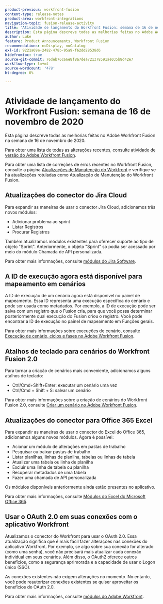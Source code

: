```yaml
---
product-previous: workfront-fusion
content-type: release-notes
product-area: workfront-integrations
navigation-topic: fusion-release-activity
title: 'Atividade de lançamento do Workfront Fusion: semana de 16 de novembro de 2020'
description: Esta página descreve todas as melhorias feitas no Adobe Workfront Fusion na semana de 16 de novembro de 2020.
author: Luke
feature: Product Announcements, Workfront Fusion
recommendations: noDisplay, noCatalog
exl-id: 9221a69e-2482-478b-95a9-f62dd28538d6
hidefromtoc: true
source-git-commit: 76deb76c66e8f8a7dea721378591ae035b8d42e7
workflow-type: tm+mt
source-wordcount: '478'
ht-degree: 0%

---
```


# Atividade de lançamento do Workfront Fusion: semana de 16 de novembro de 2020

Esta página descreve todas as melhorias feitas no Adobe Workfront Fusion na semana de 16 de novembro de 2020.

Para obter uma lista de todas as alterações recentes, consulte [atividade de versão do Adobe Workfront Fusion](../../../../../product-announcements/product-releases/fusion-release-activity/fusion-release-activity.md).

Para obter uma lista de correções de erros recentes no Workfront Fusion, consulte a página [Atualizações de Manutenção do Workfront](https://experienceleague.adobe.com/docs/workfront-known-issues/releases/current-updates.html) e verifique se há atualizações rotuladas como Atualização de Manutenção do Workfront Fusion.

## Atualizações do conector do Jira Cloud

Para expandir as maneiras de usar o conector Jira Cloud, adicionamos três novos módulos:

* Adicionar problema ao sprint
* Listar Registros
* Procurar Registros

Também atualizamos módulos existentes para oferecer suporte ao tipo de objeto &quot;Sprint&quot;. Anteriormente, o objeto &quot;Sprint&quot; só podia ser acessado por meio do módulo Chamada de API personalizada.

Para obter mais informações, consulte [módulos do Jira Software](../../../../../workfront-fusion/apps-and-their-modules/jira-software-modules.md).

## A ID de execução agora está disponível para mapeamento em cenários

A ID de execução de um cenário agora está disponível no painel de mapeamento. Essa ID representa uma execução específica do cenário e pode ser usada como metadados. Por exemplo, a ID de execução pode ser salva com um registro que o Fusion cria, para que você possa determinar posteriormente qual execução do Fusion criou o registro. Você pode encontrar a ID de execução no painel de mapeamento em Funções gerais.

Para obter mais informações sobre execuções de cenário, consulte [Execução de cenário, ciclos e fases no Adobe Workfront Fusion](../../../../../workfront-fusion/scenarios/scenario-execution-cycles-phases.md).

## Atalhos de teclado para cenários do Workfront Fusion 2.0

Para tornar a criação de cenários mais conveniente, adicionamos alguns atalhos de teclado:

* Ctrl/Cmd+Shift+Enter: executar um cenário uma vez
* Ctrl/Cmd + Shift + S: salvar um cenário

Para obter mais informações sobre a criação de cenários do Workfront Fusion 2.0, consulte [Criar um cenário no Adobe Workfront Fusion](../../../../../workfront-fusion/scenarios/create-a-scenario.md).

## Atualizações do conector para Office 365 Excel

Para expandir as maneiras de usar o conector do Excel do Office 365, adicionamos alguns novos módulos. Agora é possível:

* Acionar um módulo de alterações em pastas de trabalho
* Pesquisar ou baixar pastas de trabalho
* Listar planilhas, linhas de planilha, tabelas ou linhas de tabela
* Atualizar uma tabela ou linha de planilha
* Excluir uma linha de tabela ou planilha
* Recuperar metadados de uma tabela
* Fazer uma chamada de API personalizada

Os módulos disponíveis anteriormente ainda estão presentes no aplicativo.

Para obter mais informações, consulte [Módulos do Excel do Microsoft Office 365](../../../../../workfront-fusion/apps-and-their-modules/microsoft-365-excel-modules.md).

## Usar o OAuth 2.0 em suas conexões com o aplicativo Workfront

Atualizamos o conector do Workfront para usar o OAuth 2.0. Essa atualização significa que é mais fácil fazer alterações nas conexões do aplicativo Workfront. Por exemplo, se algo sobre sua conexão for alterado (como uma senha), você não precisará mais atualizar cada conexão individual em seus cenários. Além disso, o OAuth2 oferece outros benefícios, como a segurança aprimorada e a capacidade de usar o Logon único (SSO).

As conexões existentes não exigem alterações no momento. No entanto, você pode reautorizar conexões existentes se quiser aproveitar os benefícios do OAuth 2.0.

Para obter mais informações, consulte [módulos do Adobe Workfront](../../../../../workfront-fusion/apps-and-their-modules/workfront-modules.md).
